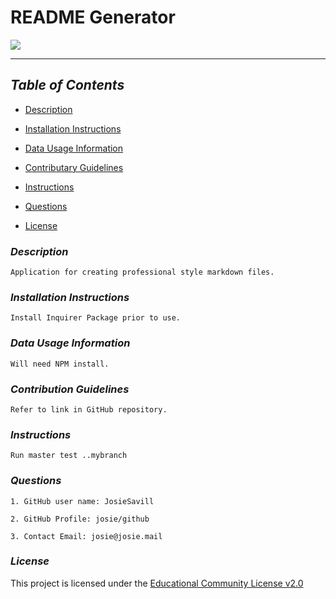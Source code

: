 
# **README Generator**  

 ![](https://img.shields.io/badge/License-ecl-2.0-red) 
  


---





## *Table of Contents*

* [Description](#description)

* [Installation Instructions](#installation-instructions)

* [Data Usage Information](#data-usage-information)  

* [Contributary Guidelines](#contribution-guidelines)  

* [Instructions](#instructions)  

* [Questions](#questions)  

* [License](#license)   
  
      
  



  
  

### *Description*  


    Application for creating professional style markdown files.  
  
  

### *Installation Instructions*  


    Install Inquirer Package prior to use.  
  
  

### *Data Usage Information*  
  

    Will need NPM install.  
  
  

### *Contribution Guidelines*  
  

    Refer to link in GitHub repository.  
  
  

### *Instructions*  
  

    Run master test ..mybranch  
  
  

### *Questions*  
  

    1. GitHub user name: JosieSavill  

    2. GitHub Profile: josie/github  

    3. Contact Email: josie@josie.mail 
      
      
      


      
      

### *License*  
This project is licensed under the [Educational Community License v2.0](https://opensource.org/license/ecl2-php/)

    
